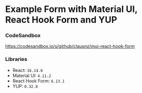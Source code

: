 # Example Form with Material UI, React Hook Form and YUP

### CodeSandbox
https://codesandbox.io/s/github/clausnz/mui-react-hook-form

### Libraries
* React: `16.14.0`
* Material UI: `4.11.2`
* React Hook Form: `6.13.1`
* YUP: `0.32.8`

